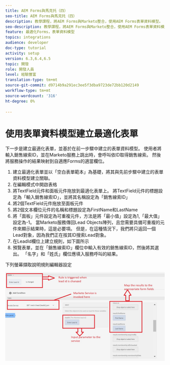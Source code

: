 ```yaml
---
title: AEM Forms與馬克托（四）
seo-title: AEM Forms與馬克托（四）
description: 教學課程，將AEM Forms與Marketo整合，使用AEM Forms表單資料模型。
seo-description: 教學課程，將AEM Forms與Marketo整合，使用AEM Forms表單資料模型。
feature: 最適化Forms，表單資料模型
topics: integrations
audience: developer
doc-type: tutorial
activity: setup
version: 6.3,6.4,6.5
topic: 開發
role: 開發人員
level: 經驗豐富
translation-type: tm+mt
source-git-commit: d9714b9a291ec3ee5f3dba9723de72bb120d2149
workflow-type: tm+mt
source-wordcount: '316'
ht-degree: 0%

---
```



# 使用表單資料模型建立最適化表單

下一步是建立最適化表單，並基於在前一步驟中建立的表單資料模型。
使用者將輸入銷售線索ID，並在Marketo服務上跳出時，會呼叫依ID取得銷售線索。 然後將服務操作的結果映射到自適應Forms的適當欄位。

1. 建立最適化表單並以「空白表單範本」為基礎，將其與先前步驟中建立的表單資料模型建立關聯。
1. 在編輯模式中開啟表格
1. 將TextField元件和面板元件拖放到最適化表單上。 將TextField元件的標題設定為「輸入銷售線索ID」，並將其名稱設定為「銷售線索ID」
1. 將2個TextField元件拖放至面板元件
1. 將2個文本欄位元件的名稱和標題設定為FirstName和LastName
1. 將「面板」元件設定為可重複元件，方法是將「最小值」設定為1,「最大值」設定為-1。 當Marketo服務傳回Lead Objects陣列，且您需要具備可重複的元件來顯示結果時，這是必要項。 但是，在這種情況下，我們將只返回一個Lead對象，因為我們正在按其ID搜索Lead對象。
1. 在LeadId欄位上建立規則，如下圖所示
1. 預覽表單，並在「銷售線索ID」欄位中輸入有效的銷售線索ID，然後將其選出。 「名字」和「姓氏」欄位應填入服務呼叫的結果。

下列螢幕擷取說明規則編輯器設定

![規則編輯器](assets/ruleeditor.jfif)
